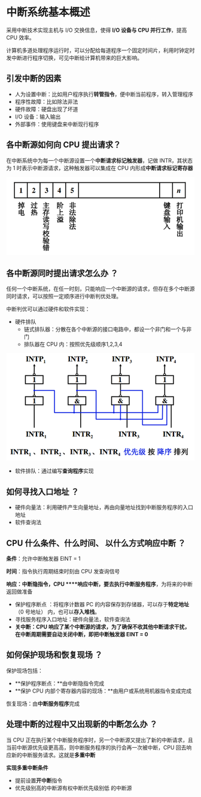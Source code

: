 # 中断系统基本概述

采用中断技术实现主机与 I/O 交换信息，使得 **I/O 设备与 CPU 并行工作**，提高 CPU 效率。

计算机多道处理程序运行时，可以分配给每道程序一个固定时间片，利用时钟定时发中断进行程序切换，可见中断给计算机带来的巨大影响。

## 引发中断的因素

* 人为设置中断：比如用户程序执行**转管指令**，便中断当前程序，转入管理程序
* 程序性故障：比如除法非法
* 硬件故障：硬盘出现了坏道
* I/O 设备：输入输出
* 外部事件：使用键盘来中断现行程序

## 各中断源如何向 CPU 提出请求？

在中断系统中为每一个中断源设置一个**中断请求标记触发器**，记做 INTR，其状态为 1 时表示中断源请求，这种触发器可以集成在 CPU 内形成**中断请求标记寄存器**

![](../.gitbook/assets/zhong-duan-xi-tong-.png)

## 各中断源同时提出请求怎么办 ？

任何一个中断系统，在任一时刻，只能响应一个中断源的请求，但存在多个中断源同时请求，可以按照一定顺序进行中断判优处理。

中断判优可以通过硬件和软件实现：

* 硬件排队
  * 链式排队器：分散在各个中断源的接口电路中，都设一个非门和一个与非门
  * 排队器在 CPU 内：按照优先级顺序1,2,3,4

![](../.gitbook/assets/zhong-duan-xi-tong-2.png)

* 软件排队：通过编写**查询程序**实现

## 如何寻找入口地址 ？

* 硬件向量法：利用硬件产生向量地址，再由向量地址找到中断服务程序的入口地址
* 软件查询法

## CPU 什么条件、什么时间、 以什么方式响应中断 ？

**条件**：允许中断触发器 EINT = 1

**时间**：指令执行周期结束时刻由 CPU 发查询信号

**响应：中断隐指令，**CPU ****响应中断，要去执行**中断服务程序**，为将来的中断返回做准备

* 保护程序断点 ：将程序计数器 PC 的内容保存到存储器，可以存于**特定地址**（0 号地址） 内，也可以**存入堆栈**。
* 寻找服务程序入口地址：硬件向量法，软件查询法
* **关中断：**CPU 响应了某个中断源的请求，为了确保不收其他中断请求干扰，在中断周期需要自动关闭中断，即把**中断触发器 EINT = 0**

## 如何保护现场和恢复现场 ？

保护现场包括：

* **保护程序断点：**由中断隐指令完成
* **保护 CPU 内部个寄存器内容的现场：**由用户或系统用机器指令变成完成

恢复现场：由**中断服务程序**完成

## 处理中断的过程中又出现新的中断怎么办 ？

当 CPU 正在执行某个中断服务程序时，另一个中断源又提出了新的中断请求，且当前中断源优先级更高高，则中断服务程序的执行会再一次被中断，CPU 回去响应新的中断服务请求。这就是**多重中断**

**实现多重中断条件**

* 提前设置**开中断**指令
* 优先级别高的中断源有权中断优先级别低 的中断源

